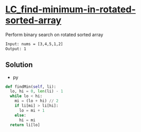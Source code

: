 # [LC_find-minimum-in-rotated-sorted-array](https://leetcode.com/problems/find-minimum-in-rotated-sorted-array)

Perform binary search on rotated sorted array

```txt
Input: nums = [3,4,5,1,2]
Output: 1
```

## Solution

* py

```py
def findMin(self, li):
  lo, hi = 0, len(li) - 1
  while lo < hi:
    mi = (lo + hi) // 2
    if li[mi] > li[hi]:
      lo = mi + 1
    else:
      hi = mi
  return li[lo]
```
